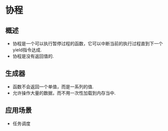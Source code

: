 # 协程
## 概述
- 协程是一个可以执行暂停过程的函数，它可以中断当前的执行过程直到下一个yield指令达成.
- 协程是没有返回值的.

## 生成器
- 函数不会返回一个单值，而是一系列的值.
- 允许操作大量的数据，而不用一次性加载到内存当中.


## 应用场景
- 任务调度
